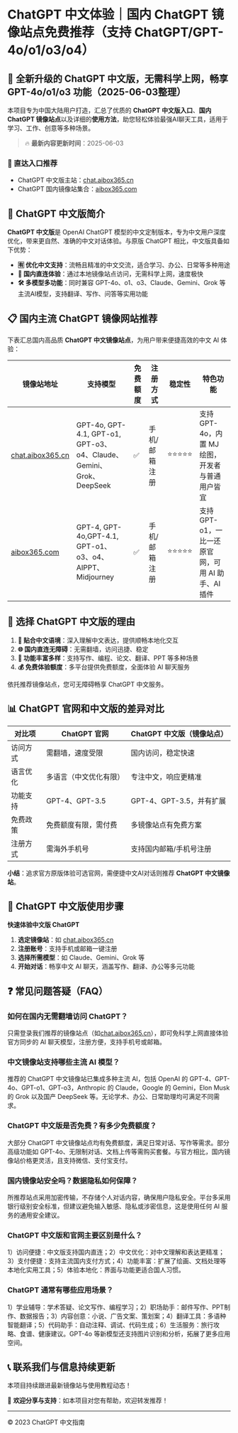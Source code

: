 # ChatGPT 中文体验｜国内 ChatGPT 镜像站点免费推荐（支持 ChatGPT/GPT-4o/o1/o3/o4）

## 📢 全新升级的 ChatGPT 中文版，无需科学上网，畅享 GPT-4o/o1/o3 功能（2025-06-03整理）

本项目专为中国大陆用户打造，汇总了优质的 **ChatGPT 中文版入口**、**国内 ChatGPT 镜像站点**以及详细的**使用方法**，助您轻松体验最强AI聊天工具，适用于学习、工作、创意等多种场景。

> 🔥 **最新内容更新时间**：2025-06-03

### 🚀 直达入口推荐

- ChatGPT 中文版主站：[chat.aibox365.cn](https://chat.aibox365.cn)
- ChatGPT 国内镜像站集合：[aibox365.com](https://aibox365.com)

## 🤔 ChatGPT 中文版简介

**ChatGPT 中文版**是 OpenAI ChatGPT 模型的中文定制版本，专为中文用户深度优化，带来更自然、准确的中文对话体验。与原版 ChatGPT 相比，中文版具备如下优势：

- **🈶 优化中文支持**：流畅且精准的中文交流，适合学习、办公、日常等多种用途
- **🚀 国内直连体验**：通过本地镜像站点访问，无需科学上网，速度极快
- **🛠️ 多模型多功能**：同时兼容 GPT-4o、o1、o3、Claude、Gemini、Grok 等主流AI模型，支持翻译、写作、问答等实用功能

## 📋 国内主流 ChatGPT 镜像网站推荐

下表汇总国内高品质 **ChatGPT 中文镜像站点**，为用户带来便捷高效的中文 AI 体验：

| 镜像站地址 | 支持模型 | 免费额度 | 注册方式 | 稳定性 | 特色功能 |
|------------|----------|----------|----------|--------|----------|
| [chat.aibox365.cn](https://chat.aibox365.cn) | GPT-4o, GPT-4.1, GPT-o1, GPT-o3、o4、Claude、Gemini、Grok、DeepSeek | ✅ | 手机/邮箱注册 | ⭐⭐⭐⭐⭐ | 支持 GPT-4o，内置 MJ 绘图，开发者与普通用户皆宜 |
| [aibox365.com](https://aibox365.com) | GPT-4, GPT-4o,GPT-4.1, GPT-o1、o3、o4、AIPPT、Midjourney | ✅ | 手机/邮箱注册 | ⭐⭐⭐⭐⭐ | 支持 GPT-o1，一比一还原官网，可用 AI 助手、AI 插件 |

## 🌟 选择 ChatGPT 中文版的理由

1. **📝 贴合中文语境**：深入理解中文表达，提供顺畅本地化交互
2. **🌐 国内直连无障碍**：无需翻墙，访问迅捷、稳定
3. **🎯 功能丰富多样**：支持写作、编程、论文、翻译、PPT 等多种场景
4. **💰 免费体验额度**：多平台提供免费额度，全面体验 AI 聊天服务

依托推荐镜像站点，您可无障碍畅享 ChatGPT 中文服务。

## 📊 ChatGPT 官网和中文版的差异对比

| 对比项 | ChatGPT 官网 | ChatGPT 中文版（镜像站点） |
|--------|--------------|----------------------------|
| 访问方式 | 需翻墙，速度受限 | 国内访问，稳定快速 |
| 语言优化 | 多语言（中文优化有限） | 专注中文，响应更精准 |
| 功能支持 | GPT-4、GPT-3.5 | GPT-4、GPT-3.5，并有扩展 |
| 免费政策 | 免费额度有限，需付费 | 多镜像站点有免费方案 |
| 注册方式 | 需海外手机号 | 支持国内邮箱/手机号注册 |

**小结**：追求官方原版体验可选官网，需便捷中文AI对话则推荐 **ChatGPT 中文镜像站**。

## 📝 ChatGPT 中文版使用步骤

**快速体验中文版 ChatGPT**

1. **选定镜像站**：如 [chat.aibox365.cn](https://chat.aibox365.cn)
2. **注册账号**：支持手机或邮箱一键注册
3. **选择所需模型**：如 Claude、Gemini、Grok 等
4. **开始对话**：畅享中文 AI 聊天，涵盖写作、翻译、办公等多元功能

## ❓ 常见问题答疑（FAQ）

### 如何在国内无需翻墙访问 ChatGPT？

只需登录我们推荐的镜像站点（如[chat.aibox365.cn](https://chat.aibox365.cn)），即可免科学上网直接体验官方同步的 AI 聊天模型，注册方便，支持手机号或邮箱。

### 中文镜像站支持哪些主流 AI 模型？

推荐的 ChatGPT 中文镜像站已集成多种主流 AI，包括 OpenAI 的 GPT-4、GPT-4o、GPT-o1、GPT-o3，Anthropic 的 Claude，Google 的 Gemini，Elon Musk 的 Grok 以及国产 DeepSeek 等。无论学术、办公、日常助理均可满足不同需求。

### ChatGPT 中文版是否免费？有多少免费额度？

大部分 ChatGPT 中文镜像站点均有免费额度，满足日常对话、写作等需求。部分高级功能如 GPT-4o、无限制对话、文档上传等需购买套餐。与官方相比，国内镜像站价格更灵活，且支持微信、支付宝支付。

### 国内镜像站安全吗？数据隐私如何保障？

所推荐站点采用加密传输，不存储个人对话内容，确保用户隐私安全。平台多采用银行级别安全标准，但建议避免输入敏感、隐私或涉密信息，这是使用任何 AI 服务的通用安全建议。

### ChatGPT 中文版和官网主要区别是什么？

1）访问便捷：中文版支持国内直连；2）中文优化：对中文理解和表达更精准；3）支付便捷：支持主流国内支付方式；4）功能丰富：扩展了绘画、文档处理等本地化实用工具；5）体验本地化：界面与功能更适合国人习惯。

### ChatGPT 通常有哪些应用场景？

1）学业辅导：学术答疑、论文写作、编程学习；2）职场助手：邮件写作、PPT制作、数据报告；3）内容创意：小说、广告文案、策划案；4）翻译工具：多语种智能翻译；5）代码助手：自动注释、调试、代码生成；6）生活服务：旅行攻略、食谱、健康建议。GPT-4o 等新模型还支持图片识别和分析，拓展了更多应用空间。

## 📞 联系我们与信息持续更新

本项目持续跟进最新镜像站与使用教程动态！

🌟 **欢迎分享与支持**：如本项目对您有帮助，欢迎转发推荐！

---

© 2023 ChatGPT 中文指南

